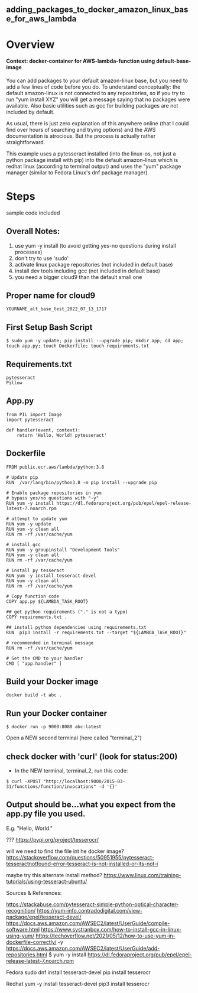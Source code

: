 
## adding_packages_to_docker_amazon_linux_base_for_aws_lambda

# Overview
#### Context: docker-container for AWS-lambda-function using default-base-image

You can add packages to your default amazon-linux base, but you need to add a few lines of code before you do. To understand conceptually: the default amazon-linux is not connected to any repositories, so if you try to run "yum install XYZ" you will get a message saying that no packages were available. Also basic utilities such as gcc for building packages are not included by default. 

As usual, there is just zero explanation of this anywhere online (that I could find over hours of searching and trying options) and the AWS documentation is atrocious. But the process is actually rather straightforward.

This example uses a pytesseract installed (into the linux-os, not just a python package install with pip) into the default amazon-linux which is redhat linux (according to terminal output) and uses the "yum" package manager (similar to Fedora Linux's dnf package manager).

# Steps 
sample code included

## Overall Notes:
1. use yum -y install (to avoid getting yes-no questions during install processes)
2. don't try to use 'sudo'
2. activate linux package repositories (not included in default base)
3. install dev tools including gcc (not included in default base) 
4. you need a bigger cloud9 than the default small one


## Proper name for cloud9
```
YOURNAME_alt_base_test_2022_07_13_1717
```

## First Setup Bash Script
```
$ sudo yum -y update; pip install --upgrade pip; mkdir app; cd app; touch app.py; touch Dockerfile; touch requirements.txt
```

## Requirements.txt
```
pytesseract
Pillow
```

## App.py
```
from PIL import Image
import pytesseract

def handler(event, context): 
    return 'Hello, World! pytesseract'
```


## Dockerfile
```
FROM public.ecr.aws/lambda/python:3.8

# Update pip
RUN  /var/lang/bin/python3.8 -m pip install --upgrade pip

# Enable package repositories in yum
# bypass yes/no questions with "-y"
RUN yum -y install https://dl.fedoraproject.org/pub/epel/epel-release-latest-7.noarch.rpm

# attempt to update yum
RUN yum -y update 
RUN yum -y clean all  
RUN rm -rf /var/cache/yum

# install gcc
RUN yum -y groupinstall "Development Tools" 
RUN yum -y clean all  
RUN rm -rf /var/cache/yum

# install py tesseract
RUN yum -y install tesseract-devel 
RUN yum -y clean all  
RUN rm -rf /var/cache/yum

# Copy function code
COPY app.py ${LAMBDA_TASK_ROOT}

## get python requirements ("." is not a typo)
COPY requirements.txt .

## install python dependencies using requirements.txt
RUN  pip3 install -r requirements.txt --target "${LAMBDA_TASK_ROOT}"

# recommended in terminal message
RUN rm -rf /var/cache/yum

# Set the CMD to your handler 
CMD [ "app.handler" ] 
```



## Build your Docker image
```
docker build -t abc .
```


## Run your Docker container
```
$ docker run -p 9000:8080 abc:latest
```

Open a NEW second terminal (here called "terminal_2")

## check docker with 'curl' (look for status:200)
- In the NEW terminal, terminal_2, run this code:
```
$ curl -XPOST "http://localhost:9000/2015-03-31/functions/function/invocations" -d '{}'
```

## Output should be...what you expect from the app.py file you used. 
E.g. "Hello, World."







??? https://pypi.org/project/tesserocr/

will we need to find the file int he docker image?
https://stackoverflow.com/questions/50951955/pytesseract-tesseractnotfound-error-tesseract-is-not-installed-or-its-not-i 

maybe try this alternate install method?
https://www.linux.com/training-tutorials/using-tesseract-ubuntu/ 

Sources & References: 

https://stackabuse.com/pytesseract-simple-python-optical-character-recognition/ 
https://yum-info.contradodigital.com/view-package/epel/tesseract-devel/
https://docs.aws.amazon.com/AWSEC2/latest/UserGuide/compile-software.html 
https://www.systranbox.com/how-to-install-gcc-in-linux-using-yum/ 
https://techoverflow.net/2021/05/12/how-to-use-yum-in-dockerfile-correctly/  -y
https://docs.aws.amazon.com/AWSEC2/latest/UserGuide/add-repositories.html 
$ yum -y install https://dl.fedoraproject.org/pub/epel/epel-release-latest-7.noarch.rpm

Fedora
sudo dnf install tesseract-devel
pip install tesserocr

Redhat
yum -y install tesseract-devel
pip3 install tesserocr
